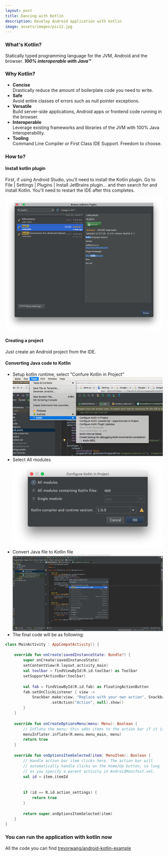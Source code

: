 ```yaml
---
layout: post
title: Dancing with Kotlin
description: Develop Android application with kotlin
image: assets/images/pic12.jpg
---
```




### What's Kotlin?
Statically typed programming language for the JVM, Android and the browser. ***100% interoperable with Java™***



### Why Kotlin?

* **Concise**  
  Drastically reduce the amount of boilerplate code you need to write.
* **Safe**  
  Avoid entire classes of errors such as null pointer exceptions.
* **Versatile**  
  Build server-side applications, Android apps or frontend code running in the browser.
* **Interoperable**   
  Leverage existing frameworks and libraries of the JVM with 100% Java Interoperability.
* **Tooling**   
  Command Line Compiler or First Class IDE Support. Freedom to choose.

### How to?
#### Install kotlin plugin 
First, if using Android Studio, you'll need to install the Kotlin plugin. Go to File | Settings | Plugins | Install JetBrains plugin… and then search for and install Kotlin. You'll need to restart the IDE after this completes.   

![How to install plugin](/assets/images/pic-install-kotlin-plugin.png#center)

#### Creating a project 
Just create an Android project from the IDE.
#### Converting Java code to Kotlin 

* Setup kotlin runtime, select "Confure Kotlin in Project"  
![Setup Kotlin runtime](/assets/images/pic-configure-kotlin-sdk.png#center)
* Select All modules  
![Select modules](/assets/images/pic-select-modules.png#center)
* Convert Java file to Kotlin file  
![Convert Java File to Kotlin File](/assets/images/pic-convert-java-files-kotlin-files.png#center)
* The final code will be as following:   

```kotlin   
class MainActivity : AppCompatActivity() {

    override fun onCreate(savedInstanceState: Bundle?) {
        super.onCreate(savedInstanceState)
        setContentView(R.layout.activity_main)
        val toolbar = findViewById(R.id.toolbar) as Toolbar
        setSupportActionBar(toolbar)

        val fab = findViewById(R.id.fab) as FloatingActionButton
        fab.setOnClickListener { view ->
            Snackbar.make(view, "Replace with your own action", Snackbar.LENGTH_LONG)
                    .setAction("Action", null).show()
        }
    }

    override fun onCreateOptionsMenu(menu: Menu): Boolean {
        // Inflate the menu; this adds items to the action bar if it is present.
        menuInflater.inflate(R.menu.menu_main, menu)
        return true
    }

    override fun onOptionsItemSelected(item: MenuItem): Boolean {
        // Handle action bar item clicks here. The action bar will
        // automatically handle clicks on the Home/Up button, so long
        // as you specify a parent activity in AndroidManifest.xml.
        val id = item.itemId


        if (id == R.id.action_settings) {
            return true
        }

        return super.onOptionsItemSelected(item)
    }
}
```

### You can run the application with kotlin now

All the code you can find [trevorwang/android-kotlin-example](https://github.com/trevorwang/android-kotlin-example/tree/kotlin-init)

